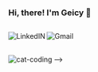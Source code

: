 
### Hi, there! I'm Geicy 👋

##
<div>
  <a href="https://www.linkedin.com/in/geicy-cardoso/" target="_blank">
    <img align="left" alt="LinkedIN" src="https://img.shields.io/badge/-LinkedIn-%230077B5?style=for-the-badge&logo=linkedin&logoColor=white">
  </a>
 <a href="mailto:contato.geicybeatriz@gmail.com" target="_blank">
   <img align="left" alt="Gmail" src="https://img.shields.io/badge/-Gmail-%4643?style=for-the-badge&logo=gmail&logoColor=white">
 </a>
</div>
<br/>


##
<img align="left" alt="cat-coding" src="https://c.tenor.com/DBqjevyA2o4AAAAd/bongo-cat-codes.gif"/>
<!-- 
```javascript
const aboutMe = {
  name:"Geicy Beatriz",
  pronouns:"she" | "her",
  habitat:"Brazil",
  technologies:{
    frontEnd:["HTML", "CSS", "Javascript", "ReactJs"],
    backEnd:["NodeJs", "Typescript"],
    databases:["mongodb", "postgres"],
    orm:["prisma"],
    tests:["jest"],
    devOps:["AWS", "Docker"]
  }  
}
```
###

### 

#### Front-End
<div align="center" >
   <img height="25px"src="https://cdn.jsdelivr.net/gh/devicons/devicon/icons/html5/html5-original.svg" />
          
</div>
###
<!--
**geicybeatriz/geicybeatriz** is a ✨ _special_ ✨ repository because its `README.md` (this file) appears on your GitHub profile.

Here are some ideas to get you started:


- 🌱 I’m currently learning 
- 👯 I’m looking to collaborate on ...
- 🤔 I’m looking for help with ...
- 💬 Ask me about ...
- 📫 How to reach me: ...
- 😄 Pronouns: ...
- ⚡ Fun fact: ...

-->


<div align="center">
  <a href="https://github.com/anuraghazra/github-readme-stats">
    <img height="150px" align="center" 
         src="https://github-readme-stats.vercel.app/api?username=geicybeatriz&show_icons=true&theme=dracula" />
  </a>
  <a href="https://github.com/anuraghazra/github-readme-stats">
    <img height="150px" align="center" 
         src="https://github-readme-stats.vercel.app/api/top-langs/?username=geicybeatriz&hide=shell&layout=compact&theme=dracula" />
  </a>
</div>

###

[![wakatime](https://wakatime.com/badge/user/d3d62e01-190e-4fc0-9d18-cb24dadfd5fc.svg)](https://wakatime.com/@d3d62e01-190e-4fc0-9d18-cb24dadfd5fc)

<!-- [![Anurag's GitHub stats](https://github-readme-stats.vercel.app/api?username=geicybeatriz&show_icons=true&theme=dracula)](https://github.com/anuraghazra/github-readme-stats)

[![Top Langs](https://github-readme-stats.vercel.app/api/top-langs/?username=geicybeatriz&hide=shell&layout=compact&theme=dracula)](https://github.com/anuraghazra/github-readme-stats) -->
 -->

